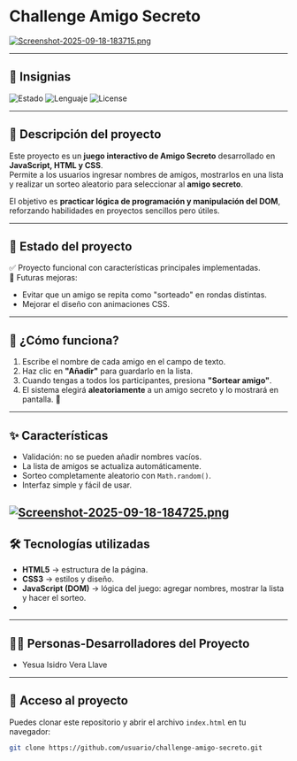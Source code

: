 # Challenge Amigo Secreto  

[![Screenshot-2025-09-18-183715.png](https://i.postimg.cc/pTSBXn6W/Screenshot-2025-09-18-183715.png)](https://postimg.cc/DJqGxmhH)

---

## 📛 Insignias
![Estado](https://img.shields.io/badge/Estado-%20completado-green)
![Lenguaje](https://img.shields.io/badge/JavaScript-ES6-blue)
![License](https://img.shields.io/badge/Licencia-YES-green)

---

## 📖 Descripción del proyecto
Este proyecto es un **juego interactivo de Amigo Secreto** desarrollado en **JavaScript, HTML y CSS**.  
Permite a los usuarios ingresar nombres de amigos, mostrarlos en una lista y realizar un sorteo aleatorio para seleccionar al **amigo secreto**.  

El objetivo es **practicar lógica de programación y manipulación del DOM**, reforzando habilidades en proyectos sencillos pero útiles.  

---

## 📌 Estado del proyecto
✅ Proyecto funcional con características principales implementadas.  
🚀 Futuras mejoras:  
- Evitar que un amigo se repita como "sorteado" en rondas distintas.  
- Mejorar el diseño con animaciones CSS.  

---

## 🚀 ¿Cómo funciona?

1. Escribe el nombre de cada amigo en el campo de texto.  
2. Haz clic en **"Añadir"** para guardarlo en la lista.  
3. Cuando tengas a todos los participantes, presiona **"Sortear amigo"**.  
4. El sistema elegirá **aleatoriamente** a un amigo secreto y lo mostrará en pantalla. 🎉

---

## ✨ Características
- Validación: no se pueden añadir nombres vacíos.  
- La lista de amigos se actualiza automáticamente.  
- Sorteo completamente aleatorio con `Math.random()`.  
- Interfaz simple y fácil de usar.

[![Screenshot-2025-09-18-184725.png](https://i.postimg.cc/597tySgq/Screenshot-2025-09-18-184725.png)](https://postimg.cc/LhPS0frn)
---

## 🛠️ Tecnologías utilizadas
- **HTML5** → estructura de la página.  
- **CSS3** → estilos y diseño.  
- **JavaScript (DOM)** → lógica del juego: agregar nombres, mostrar la lista y hacer el sorteo.
- 
---

## 👨‍💻 Personas-Desarrolladores del Proyecto

- Yesua Isidro Vera Llave

---
## 🔗 Acceso al proyecto
Puedes clonar este repositorio y abrir el archivo `index.html` en tu navegador:  

```bash
git clone https://github.com/usuario/challenge-amigo-secreto.git
